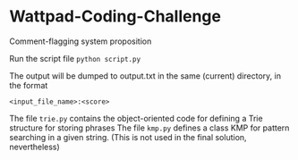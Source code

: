 # Wattpad-Coding-Challenge
Comment-flagging system proposition

Run the script file ```python script.py```

The output will be dumped to output.txt in the same (current) directory, in the format

```
<input_file_name>:<score>
```

The file ```trie.py``` contains the object-oriented code for defining a Trie structure for storing phrases
The file ```kmp.py``` defines a class KMP for pattern searching in a given string. (This is not used in the final solution, nevertheless)
